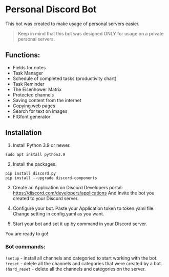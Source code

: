 # Personal Discord Bot

This bot was created to make usage of personal servers easier.
> Keep in mind that this bot was designed ONLY for usage on a private personal servers.

## Functions:
- Fields for notes
- Task Manager
- Schedule of completed tasks (productivity chart)
- Task Reminder
- The Eisenhower Matrix
- Protected channels
- Saving content from the internet
- Copying web pages
- Search for text on images
- FIGfont generator

## Installation

1. Install Python 3.9 or newer.
```
sudo apt install python3.9
```

2. Install the packages.
```
pip install discord.py
pip install --upgrade discord-components
```

3. Create an Application on Discord Developers portal:
https://discord.com/developers/applications
And Invite the bot you created to your Discord server.

4. Configure your bot.
Paste your Application token to token.yaml file.
Change setting in config.yaml as you want.

5. Start your bot and set it up by command in your Discord server.

You are ready to go!

### Bot commands:
```!setup``` - install all channels and categoried to start working with the bot. <br/> 
```!reset``` - delete all the channels and categories that were created by a bot. <br/> 
```!hard_reset``` - delete all the channels and categories on the server. <br/> 

